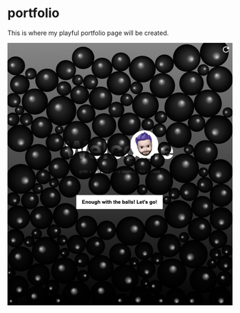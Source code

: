 # portfolio

This is where my playful portfolio page will be created. 

![alt text](public/image.png)

